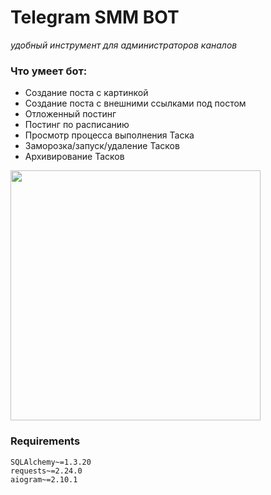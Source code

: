 # Telegram SMM BOT
_удобный инструмент для администраторов каналов_
### Что умеет бот:
- Создание поста с картинкой
- Создание поста с внешними ссылками под постом
- Отложенный постинг
- Постинг по расписанию
- Просмотр процесса выполнения Таска
- Заморозка/запуск/удаление Тасков
- Архивирование Тасков
<p><img src="views/view.gif" width=400></p>

### Requirements
```
SQLAlchemy~=1.3.20
requests~=2.24.0
aiogram~=2.10.1
```
